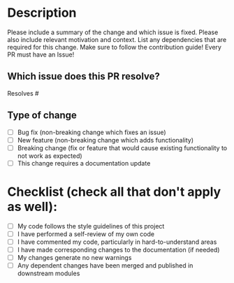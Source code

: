 # Description

Please include a summary of the change and which issue is fixed. Please also
include relevant motivation and context. List any dependencies that are required
for this change. Make sure to follow the contribution guide! Every PR must have
an Issue!

## Which issue does this PR resolve?

Resolves #<issue number here without the angular brackets>

## Type of change

- [ ] Bug fix (non-breaking change which fixes an issue)
- [ ] New feature (non-breaking change which adds functionality)
- [ ] Breaking change (fix or feature that would cause existing functionality to not work as expected)
- [ ] This change requires a documentation update

# Checklist (check all that don't apply as well):

- [ ] My code follows the style guidelines of this project
- [ ] I have performed a self-review of my own code
- [ ] I have commented my code, particularly in hard-to-understand areas
- [ ] I have made corresponding changes to the documentation (if needed)
- [ ] My changes generate no new warnings
- [ ] Any dependent changes have been merged and published in downstream modules
